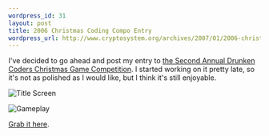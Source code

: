 ```yaml
--- 
wordpress_id: 31
layout: post
title: 2006 Christmas Coding Compo Entry
wordpress_url: http://www.cryptosystem.org/archives/2007/01/2006-christmas-coding-compo-entry/
---
```

I've decided to go ahead and post my entry to [the Second Annual Drunken Coders Christmas Game Competition](http://www.drunkencoders.com/compo/compo.htm). I started working on it pretty late, so it's not as polished as I would like, but I think it's still enjoyable.

![Title Screen](/projects/nds/dc2006/title.png)

![Gameplay](/projects/nds/dc2006/gameplay.png)

[Grab it here](http://www.cryptosystem.org/projects/nds/dc2006/).
